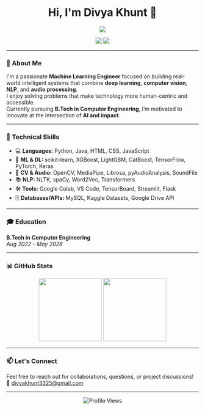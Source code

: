 <h1 align="center">
  Hi, I'm Divya Khunt 👋
</h1>

<p align="center">
  <img src="https://readme-typing-svg.demolab.com/?lines=Machine+Learning+Engineer;Deep+Learning+Enthusiast;Ethical+AI+Advocate&center=true&width=500&height=30&color=00BFFF&vCenter=true&size=22" />
</p>

<p align="center">
  <a href="mailto:divyakhunt3325@gmail.com"><img src="https://img.shields.io/badge/Email-divyakhunt3325%40gmail.com-blue?style=flat&logo=gmail"></a>
  <a href="https://www.linkedin.com/in/divya-khunt-142a61273/"><img src="https://img.shields.io/badge/LinkedIn-DivyaKhunt-blue?style=flat&logo=linkedin"></a>
</p>

---

### 🚀 About Me

I'm a passionate **Machine Learning Engineer** focused on building real-world intelligent systems that combine **deep learning**, **computer vision**, **NLP**, and **audio processing**.  
I enjoy solving problems that make technology more human-centric and accessible.  
Currently pursuing **B.Tech in Computer Engineering**, I’m motivated to innovate at the intersection of **AI and impact**.

---

### 🧠 Technical Skills

- 💻 **Languages:** Python, Java, HTML, CSS, JavaScript  
- 🤖 **ML & DL:** scikit-learn, XGBoost, LightGBM, CatBoost, TensorFlow, PyTorch, Keras  
- 🧠 **CV & Audio:** OpenCV, MediaPipe, Librosa, pyAudioAnalysis, SoundFile  
- 📚 **NLP:** NLTK, spaCy, Word2Vec, Transformers  
- 🛠️ **Tools:** Google Colab, VS Code, TensorBoard, Streamlit, Flask  
- 🗄️ **Databases/APIs:** MySQL, Kaggle Datasets, Google Drive API  

---

### 🎓 Education

**B.Tech in Computer Engineering**  
_Aug 2022 – May 2026_

---

### 📊 GitHub Stats

<p align="center">
  <img src="https://github-readme-stats.vercel.app/api?username=divyakhunt&show_icons=true&theme=tokyonight&count_private=true" height="165">
  <img src="https://github-readme-stats.vercel.app/api/top-langs/?username=divyakhunt&layout=compact&theme=tokyonight" height="165">
</p>

---

### 📫 Let's Connect

Feel free to reach out for collaborations, questions, or project discussions!  
📧 [divyakhunt3325@gmail.com](mailto:divyakhunt3325@gmail.com)

---

<p align="center">
  <img src="https://komarev.com/ghpvc/?username=divyakhunt&style=flat-square&color=blue" alt="Profile Views" />
</p>
